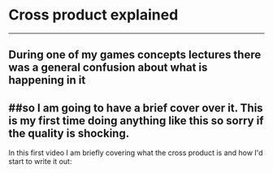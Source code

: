# Cross product explained
---
## During one of my games concepts lectures there was a general confusion about what is happening in it
##so I am going to have a brief cover over it. This is my first time doing anything like this so sorry if the quality is shocking.
---
In this first video I am briefly covering what the cross product is and how I'd start to write it out:
